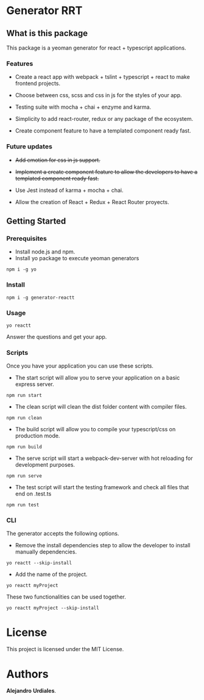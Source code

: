 # Generator RRT

## What is this package

This package is a yeoman generator for react + typescript applications.

### Features

- Create a react app with webpack + tslint + typescript + react to make frontend projects.

- Choose between css, scss and css in js for the styles of your app.

- Testing suite with mocha + chai + enzyme and karma.

- Simplicity to add react-router, redux or any package of the ecosystem.

- Create component feature to have a templated component ready fast.

### Future updates


- ~~Add emotion for css in js support.~~

- ~~Implement a create component feature to allow the developers to have a templated component ready fast.~~

- Use Jest instead of karma + mocha + chai.

- Allow the creation of React + Redux + React Router proyects.

## Getting Started

### Prerequisites

- Install node.js and npm.
- Install yo package to execute yeoman generators
```
npm i -g yo
```
### Install
```
npm i -g generator-reactt
```

### Usage
```
yo reactt
```

Answer the questions and get your app.

### Scripts

Once you have your application you can use these scripts.

- The start script will allow you to serve your application on a basic express server.
```
npm run start
```
- The clean script will clean the dist folder content with compiler files.
```
npm run clean
```
- The build script will allow you to compile your typescript/css on production mode.
```
npm run build
```
- The serve script will start a webpack-dev-server with hot reloading for development purposes.
```
npm run serve
```
- The test script will start the testing framework and check all files that end on .test.ts
```
npm run test
```
### CLI

The generator accepts the following options.

- Remove the install dependencies step to allow the developer to install manually dependencies.
```
yo reactt --skip-install
```
- Add the name of the project.
```
yo reactt myProject
```

These two functionalities can be used together.
```
yo reactt myProject --skip-install
```

# License

This project is licensed under the MIT License.

# Authors

**Alejandro** **Urdiales**.